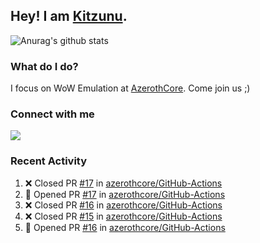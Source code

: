 ## Hey! I am [Kitzunu](https://Github.com/Kitzunu).

![Anurag's github stats](https://github-readme-stats.kitzunu.vercel.app/api?username=Kitzunu&show_icons=true)

### What do I do?

I focus on WoW Emulation at [AzerothCore](https://Github.com/AzerothCore). Come join us ;)

### Connect with me
[![](https://img.shields.io/badge/AzerothCore%20Discord-Connect%20with%20me!-green)](https://discord.com/invite/gkt4y2x)

### Recent Activity

<!--START_SECTION:activity-->
1. ❌ Closed PR [#17](https://github.com/azerothcore/GitHub-Actions/pull/17) in [azerothcore/GitHub-Actions](https://github.com/azerothcore/GitHub-Actions)
2. 💪 Opened PR [#17](https://github.com/azerothcore/GitHub-Actions/pull/17) in [azerothcore/GitHub-Actions](https://github.com/azerothcore/GitHub-Actions)
3. ❌ Closed PR [#16](https://github.com/azerothcore/GitHub-Actions/pull/16) in [azerothcore/GitHub-Actions](https://github.com/azerothcore/GitHub-Actions)
4. ❌ Closed PR [#15](https://github.com/azerothcore/GitHub-Actions/pull/15) in [azerothcore/GitHub-Actions](https://github.com/azerothcore/GitHub-Actions)
5. 💪 Opened PR [#16](https://github.com/azerothcore/GitHub-Actions/pull/16) in [azerothcore/GitHub-Actions](https://github.com/azerothcore/GitHub-Actions)
<!--END_SECTION:activity-->
